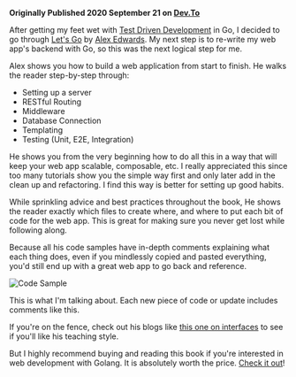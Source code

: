 **Originally Published 2020 September 21 on [Dev.To](https://dev.to/cpustejovsky/let-s-go-book-review-1909)** 

After getting my feet wet with [Test Driven Development](https://dev.to/cpustejovsky/learn-go-with-tests-book-review-na4) in Go, I decided to go through [Let's Go](https://lets-go.alexedwards.net/) by [Alex Edwards](https://twitter.com/ajmedwards). My next step is to re-write my web app's backend with Go, so this was the next logical step for me.

Alex shows you how to build a web application from start to finish. He walks the reader step-by-step through:
* Setting up a server
* RESTful Routing
* Middleware
* Database Connection
* Templating
* Testing (Unit, E2E, Integration)

He shows you from the very beginning how to do all this in a way that will keep your web app scalable, composable, etc. I really appreciated this since too many tutorials show you the simple way first and only later add in the clean up and refactoring. I find this way is better for setting up good habits.

While sprinkling advice and best practices throughout the book, He shows the reader exactly which files to create where, and where to put each bit of code for the web app. This is great for making sure you never get lost while following along.

Because all his code samples have in-depth comments explaining what each thing does, even if you mindlessly copied and pasted everything, you'd still end up with a great web app to go back and reference.

![Code Sample](https://dev-to-uploads.s3.amazonaws.com/i/xzkb3yr4yh349x5cpj92.png)
<figcaption>This is what I'm talking about. Each new piece of code or update includes comments like this.</figcaption>

If you're on the fence, check out his blogs like [this one on interfaces](https://www.alexedwards.net/blog/interfaces-explained) to see if you'll like his teaching style.

But I highly recommend buying and reading this book if you're interested in web development with Golang. It is absolutely worth the price. [Check it out](https://lets-go.alexedwards.net/#packages)!
